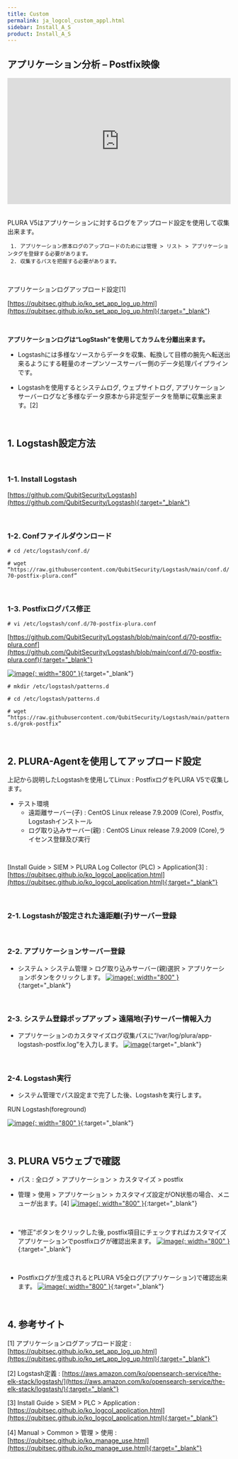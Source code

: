```yaml
---
title: Custom
permalink: ja_logcol_custom_appl.html
sidebar: Install_A_S
product: Install_A_S
---
```


## アプリケーション分析 – Postfix映像

<style>.embed-container { position: relative; padding-bottom: 56.25%; height: 0; overflow: hidden; max-width: 100%; } .embed-container iframe, .embed-container object, .embed-container embed { position: absolute; top: 0; left: 0; width: 100%; height: 100%; }</style><div class='embed-container'><iframe src='https://www.youtube.com/embed/YmWLsadlIdM' frameborder='0' allowfullscreen></iframe></div>

<br />

PLURA V5はアプリケーションに対するログをアップロード設定を使用して収集出来ます。

     1. アプリケーション原本ログのアップロードのためには管理 > リスト > アプリケーションタグを登録する必要があります。
     2. 収集するパスを把握する必要があります。

<br />

アプリケーションログアップロード設定[1]

[https://qubitsec.github.io/ko_set_app_log_up.html](https://qubitsec.github.io/ko_set_app_log_up.html){:target="_blank"}

<br />

**アプリケーションログは“LogStash”を使用してカラムを分離出来ます。**

- Logstashには多様なソースからデータを収集、転換して目標の腕先へ転送出来るようにする軽量のオープンソースサーバー側のデータ処理パイプラインです。

- Logstashを使用するとシステムログ, ウェブサイトログ, アプリケーションサーバーログなど多様なデータ原本から非定型データを簡単に収集出来ます。[2]

<br />

## 1. Logstash設定方法

<br />

### 1-1. Install Logstash
[https://github.com/QubitSecurity/Logstash](https://github.com/QubitSecurity/Logstash){:target="_blank"}

<br />

### 1-2. Confファイルダウンロード
`# cd /etc/logstash/conf.d/`

`# wget “https://raw.githubusercontent.com/QubitSecurity/Logstash/main/conf.d/70-postfix-plura.conf”`

<br />

### 1-3. Postfixログパス修正

`# vi /etc/logstash/conf.d/70-postfix-plura.conf`

[https://github.com/QubitSecurity/Logstash/blob/main/conf.d/70-postfix-plura.conf](https://github.com/QubitSecurity/Logstash/blob/main/conf.d/70-postfix-plura.conf){:target="_blank"}

[![image](/docs/images/Ins_G/LogCol_Customapp/2.png){: width="800" }](/docs/images/Ins_G/LogCol_Customapp/2.png){:target="_blank"}

`# mkdir /etc/logstash/patterns.d`

`# cd /etc/logstash/patterns.d`

`# wget “https://raw.githubusercontent.com/QubitSecurity/Logstash/main/patterns.d/grok-postfix”`

<br />

## 2. PLURA-Agentを使用してアップロード設定

上記から説明したLogstashを使用してLinux : PostfixログをPLURA V5で収集します。

- テスト環境
   - 遠距離サーバー(子) : CentOS Linux release 7.9.2009 (Core), Postfix, Logstashインストール
   - ログ取り込みサーバー(親) : CentOS Linux release 7.9.2009 (Core),ライセンス登録及び実行

<br />

[Install Guide > SIEM > PLURA Log Collector (PLC) > Application[3] : [https://qubitsec.github.io/ko_logcol_application.html](https://qubitsec.github.io/ko_logcol_application.html){:target="_blank"}

<br />

### 2-1. Logstashが設定された遠距離(子)サーバー登録

<br />

### 2-2. アプリケーションサーバー登録

- システム  > システム管理 > ログ取り込みサーバー(親)選択 > アプリケーションボタンをクリックします。 
[![image](/docs/images/Ins_G/LogCol_Customapp/3.png){: width="800" }](/docs/images/Ins_G/LogCol_Customapp/3.png){:target="_blank"}

<br />

### 2-3. システム登録ポップアップ > 遠隔地(子)サーバー情報入力

- アプリケーションのカスタマイズログ収集パスに“/var/log/plura/app-logstash-postfix.log”を入力します。
[![image](/docs/images/Ins_G/LogCol_Customapp/4.png)](/docs/images/Ins_G/LogCol_Customapp/4.png){:target="_blank"}

<br />

### 2-4. Logstash実行

- システム管理でパス設定まで完了した後、Logstashを実行します。

RUN Logstash(foreground)

[![image](/docs/images/Ins_G/LogCol_Customapp/5.png){: width="800" }](/docs/images/Ins_G/LogCol_Customapp/5.png){:target="_blank"}

<br />

## 3. PLURA V5ウェブで確認

- パス : 全ログ > アプリケーション > カスタマイズ > postfix

- 管理 > 使用 > アプリケーション > カスタマイズ設定がON状態の場合、メニューが出ます。[4]
[![image](/docs/images/Ins_G/LogCol_Customapp/6.png){: width="800" }](/docs/images/Ins_G/LogCol_Customapp/6.png){:target="_blank"}

<br />

- “修正”ボタンをクリックした後, postfix項目にチェックすればカスタマイズアプリケーションでpostfixログが確認出来ます。
[![image](/docs/images/Ins_G/LogCol_Customapp/7.png){: width="800" }](/docs/images/Ins_G/LogCol_Customapp/7.png){:target="_blank"}

<br />

- Postfixログが生成されるとPLURA V5全ログ(アプリケーション)で確認出来ます。
[![image](/docs/images/Ins_G/LogCol_Customapp/8.png){: width="800" }](/docs/images/Ins_G/LogCol_Customapp/8.png){:target="_blank"}

<br />

## 4. 参考サイト

[1] アプリケーションログアップロード設定 : [https://qubitsec.github.io/ko_set_app_log_up.html](https://qubitsec.github.io/ko_set_app_log_up.html){:target="_blank"}

[2] Logstash定義 : [https://aws.amazon.com/ko/opensearch-service/the-elk-stack/logstash/](https://aws.amazon.com/ko/opensearch-service/the-elk-stack/logstash/){:target="_blank"}

[3] Install Guide > SIEM > PLC > Application : [https://qubitsec.github.io/ko_logcol_application.html](https://qubitsec.github.io/ko_logcol_application.html){:target="_blank"}

[4] Manual > Common > 管理 > 使用 : [https://qubitsec.github.io/ko_manage_use.html](https://qubitsec.github.io/ko_manage_use.html){:target="_blank"}